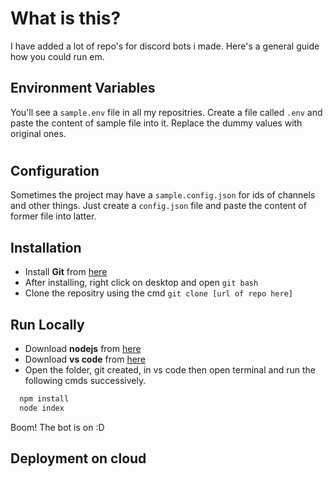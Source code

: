 
# What is this?

I have added a lot of repo's for discord bots i made. Here's a general guide how you could run em.


## Environment Variables

You'll see a `sample.env` file in all my repositries. Create a file called `.env` and paste the content of sample file into it.
Replace the dummy values with original ones.
#

## Configuration

Sometimes the project may have a `sample.config.json` for ids of channels and other things. Just create a `config.json` file and paste the content of former file into latter.


## Installation

- Install **Git** from [here](https://git-scm.com/download)
- After installing, right click on desktop and open `git bash`
- Clone the repositry using the cmd `git clone [url of repo here]`

## Run Locally
- Download **nodejs** from [here](https://nodejs.org/en/)
- Download **vs code** from [here](https://code.visualstudio.com/download)
- Open the folder, git created, in vs code then open terminal and run the following cmds successively.
```bash
  npm install
  node index
```
Boom! The bot is on :D

## Deployment on cloud

